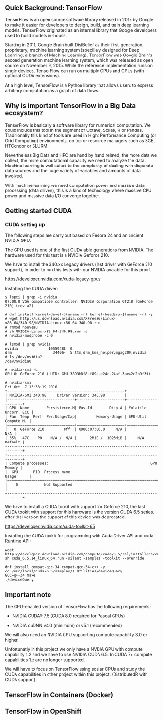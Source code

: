 ## Quick Background: TensorFlow

TensorFlow is an open source software library released in 2015 by Google to
make it easier for developers to design, build, and train deep learning models.
TensorFlow originated as an internal library that Google developers used to
build models in-house.

Starting in 2011, Google Brain built DistBelief as their first-generation,
proprietary, machine learning system (specillaly designed for Deep Learning, a 
branch of Machine Learning). TensorFlow was Google Brain's second generation 
machine learning system, which was released as open source on November 9, 2015. 
While the reference implementation runs on single devices, TensorFlow can run 
on multiple CPUs and GPUs (with optional CUDA extensions).

At a high level, TensorFlow is a Python library that allows users to express
arbitrary computation as a graph of data flows.

## Why is important TensorFlow in a Big Data ecosystem?

TensorFlow is basically a software library for numerical computation. We could
include this tool in the segment of Octave, Scilab, R or Pandas. Traditionally
this kind of tools are used in Hight Performance Computing (or Grid Computing)
environments, on top or resource managers such as SGE, HTCondor or SLURM.

Nevertheless Big Data and HPC are hand by hand related, the more data we
collect, the more computational capacity we need to analyze the data.
Machine learning is well suited to the complexity of dealing with disparate
data sources and the huge variety of variables and amounts of data involved. 

With machine learning we need computation power and massive data processing
(data driven), this is a kind of technology where massive CPU power and massive
data I/O converge together.

## Getting started CUDA

### CUDA setting up

The following steps are carry out based on Fedora 24 and an ancient NVIDIA GPU.

The GPU used is one of the first CUDA able generations from NVIDIA. The
hardware used for this test is a NVIDIA Geforce 210.

We have to install the 340.xx Legacy drivers (last driver with GeForce 210 
support), in order to run this tests with our NVIDIA avaiable for this proof.

https://developer.nvidia.com/cuda-legacy-gpus

Installing the CUDA driver:

``````
$ lspci | grep -i nvidia
07:00.0 VGA compatible controller: NVIDIA Corporation GT218 [GeForce 210] (rev a2)

# dnf install kernel-devel-$(uname -r) kernel-headers-$(uname -r) -y
# wget http://us.download.nvidia.com/XFree86/Linux-x86_64/340.98/NVIDIA-Linux-x86_64-340.98.run
# rmmod nouveau
# sh NVIDIA-Linux-x86_64-340.98.run -s
# nvidia-modprobe -c 0 

# lsmod | grep nvidia
nvidia              10559488  0
drm                   344064  5 ttm,drm_kms_helper,mgag200,nvidia
# ls /dev/nvidia?
/dev/nvidia0

# nvidia-smi -L
GPU 0: GeForce 210 (UUID: GPU-3893b8f8-f89a-e24c-24af-3ae42c2b9f39)

# nvidia-smi 
Fri Oct  7 13:33:19 2016       
+------------------------------------------------------+                       
| NVIDIA-SMI 340.98     Driver Version: 340.98         |                       
|-------------------------------+----------------------+----------------------+
| GPU  Name        Persistence-M| Bus-Id        Disp.A | Volatile Uncorr. ECC |
| Fan  Temp  Perf  Pwr:Usage/Cap|         Memory-Usage | GPU-Util  Compute M. |
|===============================+======================+======================|
|   0  GeForce 210         Off  | 0000:07:00.0     N/A |                  N/A |
| 35%   47C    P0    N/A /  N/A |      2MiB /  1023MiB |     N/A      Default |
+-------------------------------+----------------------+----------------------+
+-----------------------------------------------------------------------------+
| Compute processes:                                               GPU Memory |
|  GPU       PID  Process name                                     Usage      |
|=============================================================================|
|    0            Not Supported                                               |
+-----------------------------------------------------------------------------+

``````

We have to install a CUDA tookit with support for Geforce 210, the last CUDA
tookit with support for this hardware is the version CUDA 6.5 series. after
thsi version the support of this device was deprecated.

https://developer.nvidia.com/cuda-toolkit-65

Installing the CUDA tookit for programming with  Cuda Driver API and cuda
Runtime API:

``````
wget http://developer.download.nvidia.com/compute/cuda/6_5/rel/installers/cuda_6.5.14_linux_64.run
sh cuda_6.5.14_linux_64.run -silent -samples -toolkit --override

dnf install compat-gcc-34 compat-gcc-34-c++ -y
cd /usr/local/cuda-6.5/samples/1_Utilities/deviceQuery
GCC=g++34 make
./deviceQuery 

``````

## Important note

The GPU-enabled version of TensorFlow has the following requirements:

- NVIDIA CUDA® 7.5 (CUDA 8.0 required for Pascal GPUs)

- NVIDIA cuDNN v4.0 (minimum) or v5.1 (recommended)

We will also need an NVIDIA GPU supporting compute capability 3.0 or higher.

Unfortunatly in this project we only have a NVDIA GPU with compute capability
1.2 and we have to use NVIDIA CUDA 6.5. In CUDA 7+ compute capabilities 1.x are 
no longer supported.

We will have to focus on TensorFlow using scalar CPUs and study the CUDA
capabilities in other project within this project. (DistributedR with CUDA
support).

## TensorFlow in Containers (Docker)

## TensorFlow in OpenShift
